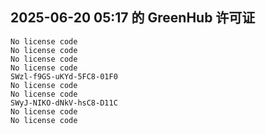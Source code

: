 ## 2025-06-20 05:17 的 GreenHub 许可证
```
No license code
No license code
No license code
No license code
SWzl-f9GS-uKYd-5FC8-01F0
No license code
No license code
SWyJ-NIKO-dNkV-hsC8-D11C
No license code
No license code
```
